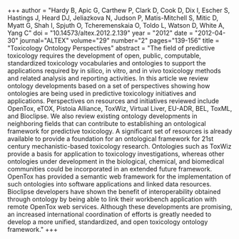 +++
author = "Hardy B, Apic G, Carthew P, Clark D, Cook D, Dix I, Escher S, Hastings J, Heard DJ, Jeliazkova N, Judson P, Matis-Mitchell S, Mitic D, Myatt G, Shah I, Spjuth O, Tcheremenskaia O, Toldo L, Watson D, White A, Yang C"
doi = "10.14573/altex.2012.2.139"
year = "2012"
date = "2012-04-30"
journal="ALTEX"
volume="29"
number="2"
pages="139-156"
title = "Toxicology Ontology Perspectives"
abstract = "The field of predictive toxicology requires the development of open, public, computable, standardized toxicology vocabularies and ontologies to support the applications required by in silico, in vitro, and in vivo toxicology methods and related analysis and reporting activities. In this article we review ontology developments based on a set of perspectives showing how ontologies are being used in predictive toxicology initiatives and applications. Perspectives on resources and initiatives reviewed include OpenTox, eTOX, Pistoia Alliance, ToxWiz, Virtual Liver, EU-ADR, BEL, ToxML, and Bioclipse. We also review existing ontology developments in neighboring fields that can contribute to establishing an ontological framework for predictive toxicology. A significant set of resources is already available to provide a foundation for an ontological framework for 21st century mechanistic-based toxicology research. Ontologies such as ToxWiz provide a basis for application to toxicology investigations, whereas other ontologies under development in the biological, chemical, and biomedical communities could be incorporated in an extended future framework. OpenTox has provided a semantic web framework for the implementation of such ontologies into software applications and linked data resources. Bioclipse developers have shown the benefit of interoperability obtained through ontology by being able to link their workbench application with remote OpenTox web services. Although these developments are promising, an increased international coordination of efforts is greatly needed to develop a more unified, standardized, and open toxicology ontology framework."
+++

